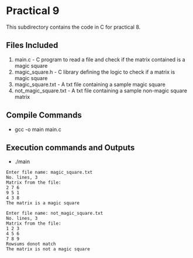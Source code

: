 # Practical 9

This subdirectory contains the code in C for practical 8.

## Files Included
1. main.c  - C program to read a file and check if the matrix contained is a magic square
2. magic_square.h - C library defining the logic to check if a matrix is magic square
3. magic_square.txt - A txt file containing a sample magic square
4. not_magic_square.txt - A txt file containing a sample non-magic square matrix

## Compile Commands

* gcc -o main main.c


## Execution commands and Outputs

* ./main

```
Enter file name: magic_square.txt
No. lines, 3
Matrix from the file:
2 7 6
9 5 1
4 3 8
The matrix is a magic square

```

```
Enter file name: not_magic_square.txt
No. lines, 3
Matrix from the file:
1 2 3
4 5 6
7 8 9
Rowsums donot match
The matrix is not a magic square


```

